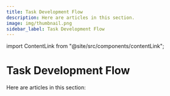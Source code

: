 ```yaml
---
title: Task Development Flow
description: Here are articles in this section.
image: img/thumbnail.png
sidebar_label: Task Development Flow
---
```


import ContentLink from "@site/src/components/contentLink";

# Task Development Flow

Here are articles in this section:
<ContentLink title="Compile Task" link="./compile-task" iconType="copy"/>
<br />
<ContentLink title="Create Task" link="./create-task" iconType="copy"/>
<br />
<ContentLink title="Whitelist Task" link="./whitelist-task" iconType="copy"/>
<br/>
<ContentLink title="Create Staking Wallet" link="./create-staking-wallet" iconType="copy"/>
